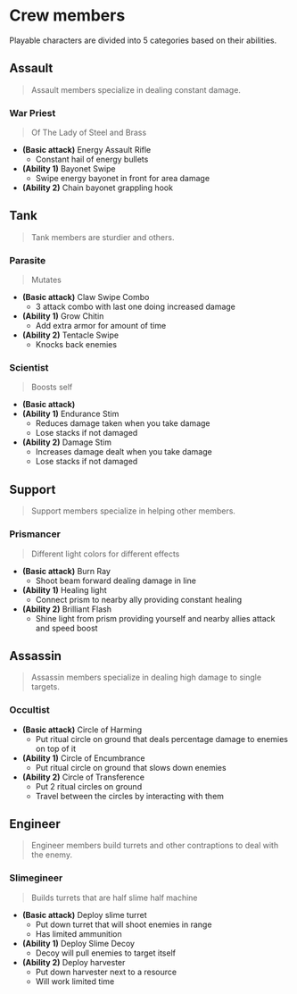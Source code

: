 # Crew members

Playable characters are divided into 5 categories based on their abilities.

## **Assault**

> Assault members specialize in dealing constant damage.

### War Priest

> Of The Lady of Steel and Brass
> 
- **(Basic attack)** Energy Assault Rifle
	- Constant hail of energy bullets
- **(Ability 1)** Bayonet Swipe
	- Swipe energy bayonet in front for area damage
- **(Ability 2)** Chain bayonet grappling hook

## **Tank**

> Tank members are sturdier and others.

### Parasite

> Mutates

- **(Basic attack)** Claw Swipe Combo
	- 3 attack combo with last one doing increased damage
- **(Ability 1)** Grow Chitin
	- Add extra armor for amount of time
- **(Ability 2)** Tentacle Swipe
	- Knocks back enemies
### Scientist

> Boosts self

- **(Basic attack)**
- **(Ability 1)** Endurance Stim
	- Reduces damage taken when you take damage
	- Lose stacks if not damaged
- **(Ability 2)** Damage Stim
	- Increases damage dealt when you take damage
	- Lose stacks if not damaged

## **Support**

> Support members specialize in helping other members.

### Prismancer

> Different light colors for different effects

- **(Basic attack)** Burn Ray
	- Shoot beam forward dealing damage in line
- **(Ability 1)** Healing light
	- Connect prism to nearby ally providing constant healing
- **(Ability 2)** Brilliant Flash
	- Shine light from prism providing yourself and nearby allies attack and speed boost

## **Assassin**

> Assassin members specialize in dealing high damage to single targets.

### Occultist

- **(Basic attack)** Circle of Harming
	- Put ritual circle on ground that deals percentage damage to enemies on top of it
- **(Ability 1)** Circle of Encumbrance
	- Put ritual circle on ground that slows down enemies
- **(Ability 2)** Circle of Transference
	- Put 2 ritual circles on ground
	- Travel between the circles by interacting with them

## **Engineer**

> Engineer members build turrets and other contraptions to deal with the enemy.

### Slimegineer

> Builds turrets that are half slime half machine

- **(Basic attack)** Deploy slime turret
	- Put down turret that will shoot enemies in range
	- Has limited ammunition
- **(Ability 1)** Deploy Slime Decoy
	- Decoy will pull enemies to target itself
- **(Ability 2)** Deploy harvester
	- Put down harvester next to a resource
	- Will work limited time
